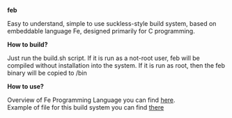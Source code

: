 **feb**

Easy to understand, simple to use suckless-style build system, based on embeddable language Fe, designed primarily for C programming.

**How to build?**

Just run the build.sh script. If it is run as a not-root user, feb will be compiled without installation into the system. If it is run as root, then the feb binary will be copied to /bin
   
**How to use?**

Overview of Fe Programming Language you can find [here](https://github.com/rxi/fe/blob/ed4cda96bd582cbb08520964ba627efb40f3dd91/doc/lang.md).\
Example of file for this build system you can find [there](https://github.com/predefine/feb/blob/main/build.fe)
